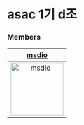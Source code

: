 # asac 1기 d조





### Members

<div align="center"> 
  
| [msdio](https://github.com/msdio) |
|:---:|
|<img width="120" alt="msdio" src="https://avatars.githubusercontent.com/u/59170680?v=4">|

  
</div>
